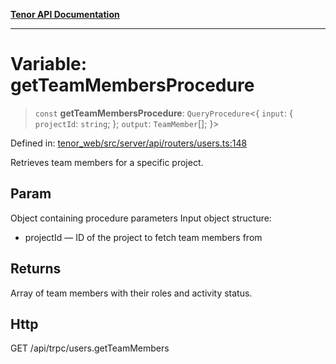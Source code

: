 [**Tenor API Documentation**](../../README.md)

***

# Variable: getTeamMembersProcedure

> `const` **getTeamMembersProcedure**: `QueryProcedure`\<\{ `input`: \{ `projectId`: `string`; \}; `output`: `TeamMember`[]; \}\>

Defined in: [tenor\_web/src/server/api/routers/users.ts:148](https://github.com/Apantli/Tenor/blob/551fcec623199ab0ac9668d926e7d67c9012d18e/tenor_web/src/server/api/routers/users.ts#L148)

Retrieves team members for a specific project.

## Param

Object containing procedure parameters
Input object structure:
- projectId — ID of the project to fetch team members from

## Returns

Array of team members with their roles and activity status.

## Http

GET /api/trpc/users.getTeamMembers
